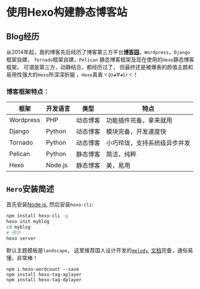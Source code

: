 # 使用Hexo构建静态博客站


## Blog经历

从2014年起，我的博客先后经历了博客第三方平台[**博客园**](https://www.cnblogs.com/tongtianxiao/)，`Wordpress`，`Django` 框架自建， `Tornado`框架自建，`Pelican` 静态博客框架及现在使用的`Hexo`静态博客框架。 可谓是第三方，动静结合，都经历过了， 但最终还是被爆表的颜值主题和易用性强大的`Hexo`所深深折服 ，`Hexo`真香ヾ(o◕∀◕)ﾉヾ！

### 博客框架特点： 

|框架|开发语言|类型|特点|
|-|-|-|-|
|Wordpress|PHP|动态博客|功能插件完备，拿来就用| 
|Django|Python|动态博客|模块完备，开发速度快|
|Tornado|Python|动态博客|小巧玲珑，支持系统级异步并发|
|Pelican|Python|静态博客|简洁，纯粹|
|Hexo|Node.js|静态博客|美，易用|



## `Hero`安装简述

首先安装[Node.js](https://nodejs.org/en/), 然后安装`hexo-cli`:

```sh
npm install hexo-cli -g
hexo init myblog
cd myblog
# 预览
hexo server
```
默认主题模板是`landscape`， 这里推荐国人设计开发的[`melody`](https://github.com/Molunerfinn/hexo-theme-melody), [文档](https://molunerfinn.com/hexo-theme-melody-doc/)完备，通俗易懂，非常棒！

```
npm i hexo-wordcount --save
npm install hexo-tag-aplayer
npm install hexo-tag-dplayer
```

